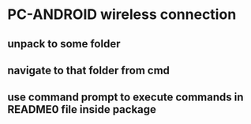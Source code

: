 # PC-ANDROID wireless connection

## unpack to some folder

## navigate to that folder from cmd

## use command prompt to execute commands in README0 file inside package